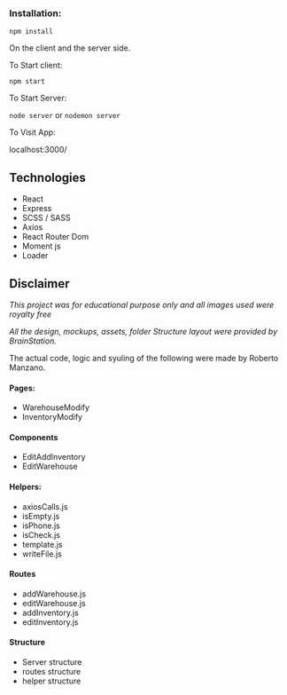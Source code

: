 ### Installation:

`npm install`

On the client and the server side.

To Start client:

`npm start`

To Start Server:

`node server` or `nodemon server`

To Visit App:

localhost:3000/

## Technologies

- React
- Express
- SCSS / SASS
- Axios
- React Router Dom
- Moment js
- Loader

## Disclaimer

_This project was for educational purpose only and all images used were royalty free_

_All the design, mockups, assets, folder Structure layout were provided by BrainStation._

The actual code, logic and syuling of the following were made by Roberto Manzano.

#### Pages:

- WarehouseModify
- InventoryModify

#### Components

- EditAddInventory
- EditWarehouse

#### Helpers:

- axiosCalls.js
- isEmpty.js
- isPhone.js
- isCheck.js
- template.js
- writeFile.js

#### Routes

- addWarehouse.js
- editWarehouse.js
- addInventory.js
- editInventory.js

#### Structure

- Server structure
- routes structure
- helper structure
